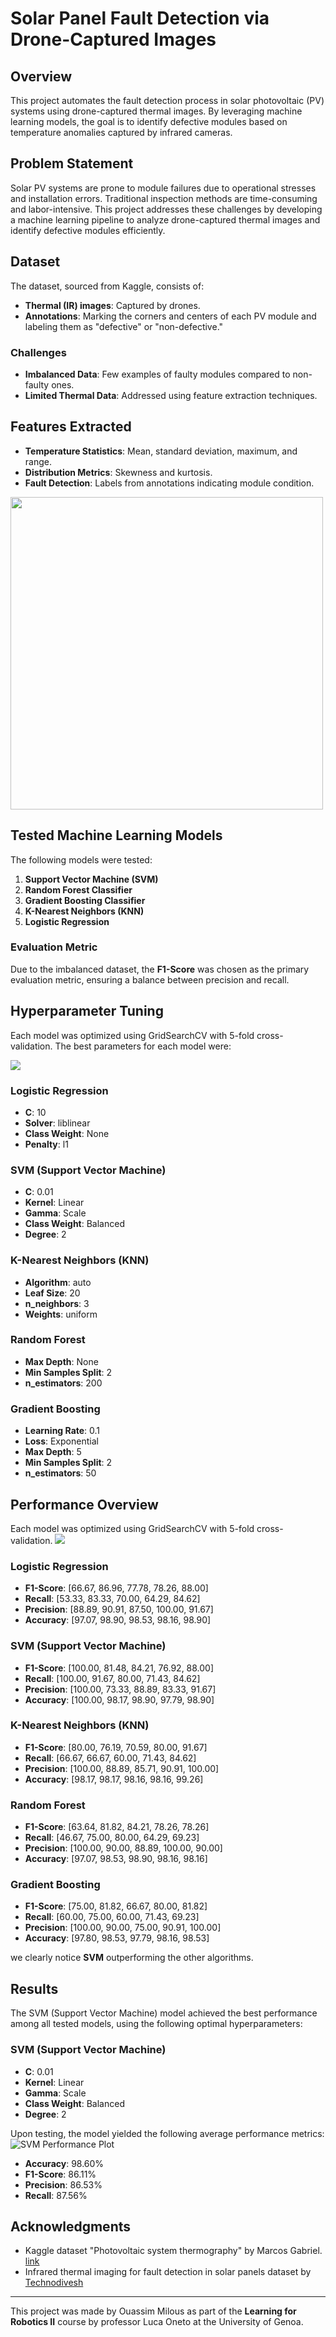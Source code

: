
# Solar Panel Fault Detection via Drone-Captured Images

## Overview

This project automates the fault detection process in solar photovoltaic (PV) systems using drone-captured thermal images. By leveraging machine learning models, the goal is to identify defective modules based on temperature anomalies captured by infrared cameras.

## Problem Statement

Solar PV systems are prone to module failures due to operational stresses and installation errors. Traditional inspection methods are time-consuming and labor-intensive. This project addresses these challenges by developing a machine learning pipeline to analyze drone-captured thermal images and identify defective modules efficiently.

## Dataset

The dataset, sourced from Kaggle, consists of:
- **Thermal (IR) images**: Captured by drones.
- **Annotations**: Marking the corners and centers of each PV module and labeling them as "defective" or "non-defective."

### Challenges
- **Imbalanced Data**: Few examples of faulty modules compared to non-faulty ones.
- **Limited Thermal Data**: Addressed using feature extraction techniques.

## Features Extracted
- **Temperature Statistics**: Mean, standard deviation, maximum, and range.
- **Distribution Metrics**: Skewness and kurtosis.
- **Fault Detection**: Labels from annotations indicating module condition.

<img src="https://github.com/OuassimMilous/ML2---Solar-Panel-Fault-Detection-using-ML/raw/main/Project/figures/Features%20Plot.png" width="500"/>

## Tested Machine Learning Models
The following models were tested:
1. **Support Vector Machine (SVM)**
2. **Random Forest Classifier**
3. **Gradient Boosting Classifier**
4. **K-Nearest Neighbors (KNN)**
5. **Logistic Regression**


### Evaluation Metric
Due to the imbalanced dataset, the **F1-Score** was chosen as the primary evaluation metric, ensuring a balance between precision and recall.

## Hyperparameter Tuning
Each model was optimized using GridSearchCV with 5-fold cross-validation. The best parameters for each model were:

<img src="https://github.com/OuassimMilous/ML2---Solar-Panel-Fault-Detection-using-ML/blob/main/Project/figures/hyperparameter_performance.png"/>

### Logistic Regression
- **C**: 10
- **Solver**: liblinear
- **Class Weight**: None
- **Penalty**: l1

### SVM (Support Vector Machine)
- **C**: 0.01
- **Kernel**: Linear
- **Gamma**: Scale
- **Class Weight**: Balanced
- **Degree**: 2

### K-Nearest Neighbors (KNN)
- **Algorithm**: auto
- **Leaf Size**: 20
- **n_neighbors**: 3
- **Weights**: uniform

### Random Forest
- **Max Depth**: None
- **Min Samples Split**: 2
- **n_estimators**: 200

### Gradient Boosting
- **Learning Rate**: 0.1
- **Loss**: Exponential
- **Max Depth**: 5
- **Min Samples Split**: 2
- **n_estimators**: 50

## Performance Overview
Each model was optimized using GridSearchCV with 5-fold cross-validation.
<img src="https://github.com/OuassimMilous/ML2---Solar-Panel-Fault-Detection-using-ML/blob/main/Project/figures/mean_performance_plotboth_optimized.png"/>

### Logistic Regression
- **F1-Score**: [66.67, 86.96, 77.78, 78.26, 88.00]
- **Recall**: [53.33, 83.33, 70.00, 64.29, 84.62]
- **Precision**: [88.89, 90.91, 87.50, 100.00, 91.67]
- **Accuracy**: [97.07, 98.90, 98.53, 98.16, 98.90]

### SVM (Support Vector Machine)
- **F1-Score**: [100.00, 81.48, 84.21, 76.92, 88.00]
- **Recall**: [100.00, 91.67, 80.00, 71.43, 84.62]
- **Precision**: [100.00, 73.33, 88.89, 83.33, 91.67]
- **Accuracy**: [100.00, 98.17, 98.90, 97.79, 98.90]

### K-Nearest Neighbors (KNN)
- **F1-Score**: [80.00, 76.19, 70.59, 80.00, 91.67]
- **Recall**: [66.67, 66.67, 60.00, 71.43, 84.62]
- **Precision**: [100.00, 88.89, 85.71, 90.91, 100.00]
- **Accuracy**: [98.17, 98.17, 98.16, 98.16, 99.26]

### Random Forest
- **F1-Score**: [63.64, 81.82, 84.21, 78.26, 78.26]
- **Recall**: [46.67, 75.00, 80.00, 64.29, 69.23]
- **Precision**: [100.00, 90.00, 88.89, 100.00, 90.00]
- **Accuracy**: [97.07, 98.53, 98.90, 98.16, 98.16]

### Gradient Boosting
- **F1-Score**: [75.00, 81.82, 66.67, 80.00, 81.82]
- **Recall**: [60.00, 75.00, 60.00, 71.43, 69.23]
- **Precision**: [100.00, 90.00, 75.00, 90.91, 100.00]
- **Accuracy**: [97.80, 98.53, 97.79, 98.16, 98.53]

we clearly notice **SVM** outperforming the other algorithms.

## Results
The SVM (Support Vector Machine) model achieved the best performance among all tested models, using the following optimal hyperparameters:

### SVM (Support Vector Machine)
- **C**: 0.01
- **Kernel**: Linear
- **Gamma**: Scale
- **Class Weight**: Balanced
- **Degree**: 2

Upon testing, the model yielded the following average performance metrics:
![SVM Performance Plot](https://github.com/OuassimMilous/ML2---Solar-Panel-Fault-Detection-using-ML/blob/main/Project/figures/mean_performance_plot_final.png)

- **Accuracy**: 98.60%
- **F1-Score**: 86.11%
- **Precision**: 86.53%
- **Recall**: 87.56%



## Acknowledgments
- Kaggle dataset "Photovoltaic system thermography" by Marcos Gabriel. [link](https://www.kaggle.com/datasets/marcosgabriel/photovoltaic-system-thermography/data)
- Infrared thermal imaging for fault detection in solar panels dataset by [Technodivesh](https://github.com/technodivesh/imagesearch/tree/master/images)


---

This project was made by Ouassim Milous as part of the **Learning for Robotics II** course by professor Luca Oneto at the University of Genoa.
